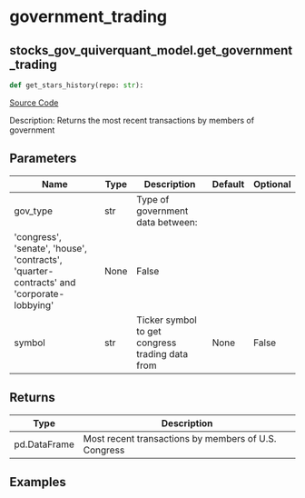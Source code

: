 # government_trading

## stocks_gov_quiverquant_model.get_government_trading

```python
def get_stars_history(repo: str):
```
[Source Code](https://github.com/OpenBB-finance/OpenBBTerminal/tree/main/openbb_terminal/stocks/government/quiverquant_model.py#L24)

Description: Returns the most recent transactions by members of government

## Parameters

| Name | Type | Description | Default | Optional |
| ---- | ---- | ----------- | ------- | -------- |
| gov_type | str | Type of government data between:
'congress', 'senate', 'house', 'contracts', 'quarter-contracts' and 'corporate-lobbying' | None | False |
| symbol | str | Ticker symbol to get congress trading data from | None | False |

## Returns

| Type | Description |
| ---- | ----------- |
| pd.DataFrame | Most recent transactions by members of U.S. Congress |

## Examples

